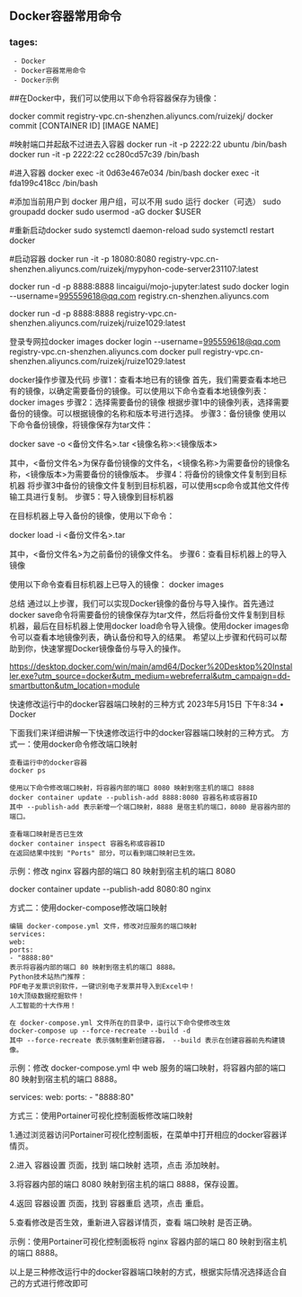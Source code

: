 ## Docker容器常用命令
### tages:
     - Docker
     - Docker容器常用命令
     - Docker示例




##在Docker中，我们可以使用以下命令将容器保存为镜像：

docker commit registry-vpc.cn-shenzhen.aliyuncs.com/ruizekj/
docker commit [CONTAINER ID] [IMAGE NAME]

#映射端口并起敌不过进去入容器
docker run -it  -p 2222:22 ubuntu /bin/bash
docker run -it  -p 2222:22 cc280cd57c39 /bin/bash

#进入容器
docker exec -it 0d63e467e034 /bin/bash
docker exec -it fda199c418cc /bin/bash







#添加当前用户到 docker 用户组，可以不用 sudo 运行 docker（可选）
sudo groupadd docker
sudo usermod -aG docker $USER

#重新启动docker
sudo systemctl daemon-reload
sudo systemctl restart docker

#启动容器
docker run -it -p 18080:8080 registry-vpc.cn-shenzhen.aliyuncs.com/ruizekj/mypyhon-code-server231107:latest

docker run -d -p 8888:8888 lincaigui/mojo-jupyter:latest
sudo docker login --username=995559618@qq.com registry.cn-shenzhen.aliyuncs.com

docker run -d -p 8888:8888 registry-vpc.cn-shenzhen.aliyuncs.com/ruizekj/ruize1029:latest

登录专网拉docker  images
docker login --username=995559618@qq.com registry-vpc.cn-shenzhen.aliyuncs.com
docker pull registry-vpc.cn-shenzhen.aliyuncs.com/ruizekj/ruize1029:latest


docker操作步骤及代码
步骤1：查看本地已有的镜像
首先，我们需要查看本地已有的镜像，以确定需要备份的镜像。可以使用以下命令查看本地镜像列表：
docker images
步骤2：选择需要备份的镜像
根据步骤1中的镜像列表，选择需要备份的镜像。可以根据镜像的名称和版本号进行选择。
步骤3：备份镜像
使用以下命令备份镜像，将镜像保存为tar文件：

docker save -o <备份文件名>.tar <镜像名称>:<镜像版本>

其中，<备份文件名>为保存备份镜像的文件名，<镜像名称>为需要备份的镜像名称，<镜像版本>为需要备份的镜像版本。
步骤4：将备份的镜像文件复制到目标机器
将步骤3中备份的镜像文件复制到目标机器，可以使用scp命令或其他文件传输工具进行复制。
步骤5：导入镜像到目标机器

在目标机器上导入备份的镜像，使用以下命令：

docker load -i <备份文件名>.tar

其中，<备份文件名>为之前备份的镜像文件名。
步骤6：查看目标机器上的导入镜像

使用以下命令查看目标机器上已导入的镜像：
docker images

总结
通过以上步骤，我们可以实现Docker镜像的备份与导入操作。首先通过docker save命令将需要备份的镜像保存为tar文件，然后将备份文件复制到目标机器，最后在目标机器上使用docker load命令导入镜像。使用docker images命令可以查看本地镜像列表，确认备份和导入的结果。
希望以上步骤和代码可以帮助到你，快速掌握Docker镜像备份与导入的操作。


https://desktop.docker.com/win/main/amd64/Docker%20Desktop%20Installer.exe?utm_source=docker&utm_medium=webreferral&utm_campaign=dd-smartbutton&utm_location=module



快速修改运行中的docker容器端口映射的三种方式
2023年5月15日 下午8:34 • Docker

下面我们来详细讲解一下快速修改运行中的docker容器端口映射的三种方式。
方式一：使用docker命令修改端口映射

    查看运行中的docker容器
    docker ps

    使用以下命令修改端口映射，将容器内部的端口 8080 映射到宿主机的端口 8888
    docker container update --publish-add 8888:8080 容器名称或容器ID
    其中 --publish-add 表示新增一个端口映射，8888 是宿主机的端口，8080 是容器内部的端口。

    查看端口映射是否已生效
    docker container inspect 容器名称或容器ID
    在返回结果中找到 "Ports" 部分，可以看到端口映射已生效。

示例：修改 nginx 容器内部的端口 80 映射到宿主机的端口 8080

docker container update --publish-add 8080:80 nginx

方式二：使用docker-compose修改端口映射

    编辑 docker-compose.yml 文件，修改对应服务的端口映射
    services:
    web:
    ports:
    - "8888:80"
    表示将容器内部的端口 80 映射到宿主机的端口 8888。
    Python技术站热门推荐：
    PDF电子发票识别软件，一键识别电子发票并导入到Excel中！
    10大顶级数据挖掘软件！
    人工智能的十大作用！

    在 docker-compose.yml 文件所在的目录中，运行以下命令使修改生效
    docker-compose up --force-recreate --build -d
    其中 --force-recreate 表示强制重新创建容器， --build 表示在创建容器前先构建镜像。

示例：修改 docker-compose.yml 中 web 服务的端口映射，将容器内部的端口 80 映射到宿主机的端口 8888。

services:
  web:
    ports:
      - "8888:80"

方式三：使用Portainer可视化控制面板修改端口映射

1.通过浏览器访问Portainer可视化控制面板，在菜单中打开相应的docker容器详情页。

2.进入 容器设置 页面，找到 端口映射 选项，点击 添加映射。

3.将容器内部的端口 8080 映射到宿主机的端口 8888，保存设置。

4.返回 容器设置 页面，找到 容器重启 选项，点击 重启。

5.查看修改是否生效，重新进入容器详情页，查看 端口映射 是否正确。

示例：使用Portainer可视化控制面板将 nginx 容器内部的端口 80 映射到宿主机的端口 8888。

以上是三种修改运行中的docker容器端口映射的方式，根据实际情况选择适合自己的方式进行修改即可






